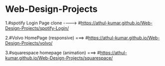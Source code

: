 # Web-Design-Projects

1.#spotify Login Page clone ----> #https://athul-kumar.github.io/Web-Design-Projects/spotify-Login/

2.#Volvo HomePage (responsive) ===> #https://athul-kumar.github.io/Web-Design-Projects/volvo/

3.#squarespace homepage (animation) ===> #https://athul-kumar.github.io/Web-Design-Projects/squarespace/
